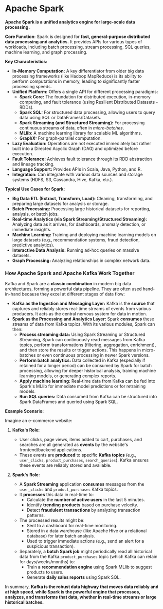 # Apache Spark

**Apache Spark is a unified analytics engine for large-scale data processing.**

**Core Function:** Spark is designed for **fast, general-purpose distributed data processing and analytics.** It provides APIs for various types of workloads, including batch processing, stream processing, SQL queries, machine learning, and graph processing.

**Key Characteristics:**
* **In-Memory Computation:** A key differentiator from older big data processing frameworks (like Hadoop MapReduce) is its ability to perform computations in memory, leading to significantly faster processing speeds.
* **Unified Platform:** Offers a single API for different processing paradigms:
    * **Spark Core:** The foundation for distributed execution, in-memory computing, and fault tolerance (using Resilient Distributed Datasets - RDDs).
    * **Spark SQL:** For structured data processing, allowing users to query data using SQL or DataFrames/Datasets.
    * **Spark Streaming (and Structured Streaming):** For processing continuous streams of data, often in *micro-batches*.
    * **MLlib:** A machine learning library for scalable ML algorithms.
    * **GraphX:** For graph-parallel computation.
* **Lazy Evaluation:** Operations are not executed immediately but rather built into a Directed Acyclic Graph (DAG) and optimized before execution.
* **Fault Tolerance:** Achieves fault tolerance through its RDD abstraction and lineage tracking.
* **Language Support:** Provides APIs in Scala, Java, Python, and R.
* **Integration:** Can integrate with various data sources and storage systems (HDFS, S3, Cassandra, Hive, Kafka, etc.).

**Typical Use Cases for Spark:**
* **Big Data ETL (Extract, Transform, Load):** Cleaning, transforming, and preparing large datasets for analysis or storage.
* **Batch Processing:** Processing large historical datasets for reporting, analysis, or batch jobs.
* **Real-time Analytics (via Spark Streaming/Structured Streaming):** Analyzing data as it arrives, for dashboards, anomaly detection, or immediate insights.
* **Machine Learning:** Training and deploying machine learning models on large datasets (e.g., recommendation systems, fraud detection, predictive analytics).
* **Interactive Data Analysis:** Running ad-hoc queries on massive datasets.
* **Graph Processing:** Analyzing relationships in complex network data.

### How Apache Spark and Apache Kafka Work Together

Kafka and Spark are a **classic combination** in modern big data architectures, forming a powerful data pipeline. They are often used hand-in-hand because they excel at different stages of data flow:

* **Kafka as the Ingestion and Messaging Layer:** Kafka is the **source** that captures and reliably stores real-time streams of events from various producers. It acts as the central nervous system for data in motion.
* **Spark as the Processing and Analytics Layer:** Spark **consumes** these streams of data from Kafka topics. With its various modules, Spark can then:
    * **Process streaming data:** Using Spark Streaming or Structured Streaming, Spark can continuously read messages from Kafka topics, perform transformations (filtering, aggregation, enrichment), and then store the results or trigger actions. This happens in micro-batches or even continuous processing in newer Spark versions.
    * **Perform batch analytics:** Data collected in Kafka (especially if retained for a longer period) can be consumed by Spark for batch processing, allowing for deeper historical analysis, training machine learning models, or generating complex reports.
    * **Apply machine learning:** Real-time data from Kafka can be fed into Spark's MLlib for immediate model predictions or for retraining models.
    * **Run SQL queries:** Data consumed from Kafka can be structured into Spark DataFrames and queried using Spark SQL.

**Example Scenario:**

Imagine an e-commerce website:

1.  **Kafka's Role:**
    * User clicks, page views, items added to cart, purchases, and searches are all generated as **events** by the website's frontend/backend applications.
    * These events are **produced** to specific **Kafka topics** (e.g., `user_clicks`, `product_purchases`, `search_queries`). Kafka ensures these events are reliably stored and available.

2.  **Spark's Role:**
    * A **Spark Streaming** application **consumes** messages from the `user_clicks` and `product_purchases` Kafka topics.
    * It **processes** this data in real-time to:
        * Calculate the **number of active users** in the last 5 minutes.
        * Identify **trending products** based on purchase velocity.
        * Detect **fraudulent transactions** by analyzing transaction patterns.
    * The processed results might be:
        * Sent to a dashboard for real-time monitoring.
        * Stored in a data warehouse (like Apache Hive or a relational database) for later batch analysis.
        * Used to trigger immediate actions (e.g., send an alert for a suspicious transaction).
    * Separately, a **batch Spark job** might periodically read all historical data from the Kafka `product_purchases` topic (which Kafka can retain for days/weeks/months) to:
        * Train a **recommendation engine** using Spark MLlib to suggest products to users.
        * Generate **daily sales reports** using Spark SQL.

In summary, **Kafka is the robust data highway that moves data reliably and at high speed, while Spark is the powerful engine that processes, analyzes, and transforms that data, whether in real-time streams or large historical batches.**